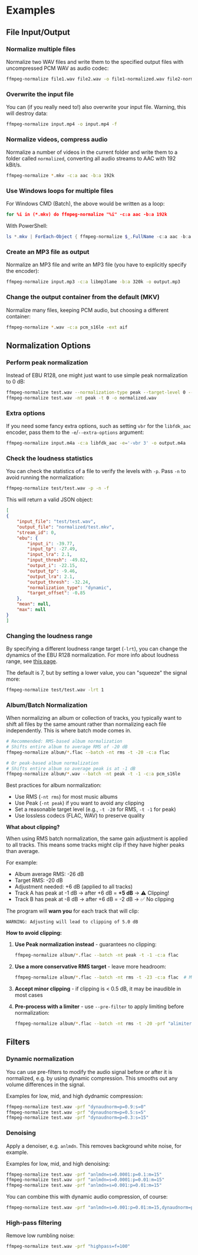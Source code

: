# Examples

## File Input/Output

### Normalize multiple files

Normalize two WAV files and write them to the specified output files with uncompressed PCM WAV as audio codec:

```bash
ffmpeg-normalize file1.wav file2.wav -o file1-normalized.wav file2-normalized.wav
```

### Overwrite the input file

You can (if you really need to!) also overwrite your input file. Warning, this will destroy data:

```bash
ffmpeg-normalize input.mp4 -o input.mp4 -f
```

### Normalize videos, compress audio

Normalize a number of videos in the current folder and write them to a folder called `normalized`, converting all audio streams to AAC with 192 kBit/s.

```bash
ffmpeg-normalize *.mkv -c:a aac -b:a 192k
```

### Use Windows loops for multiple files

For Windows CMD (Batch), the above would be written as a loop:

```bat
for %i in (*.mkv) do ffmpeg-normalize "%i" -c:a aac -b:a 192k
```

With PowerShell:

```powershell
ls *.mkv | ForEach-Object { ffmpeg-normalize $_.FullName -c:a aac -b:a 192k }
```

### Create an MP3 file as output

Normalize an MP3 file and write an MP3 file (you have to explicitly specify the encoder):

```bash
ffmpeg-normalize input.mp3 -c:a libmp3lame -b:a 320k -o output.mp3
```

### Change the output container from the default (MKV)

Normalize many files, keeping PCM audio, but choosing a different container:

```bash
ffmpeg-normalize *.wav -c:a pcm_s16le -ext aif
```

## Normalization Options

### Perform peak normalization

Instead of EBU R128, one might just want to use simple peak normalization to 0 dB:

```bash
ffmpeg-normalize test.wav --normalization-type peak --target-level 0 --output normalized.wav
ffmpeg-normalize test.wav -nt peak -t 0 -o normalized.wav
```

### Extra options

If you need some fancy extra options, such as setting `vbr` for the `libfdk_aac` encoder, pass them to the `-e`/`--extra-options` argument:

```bash
ffmpeg-normalize input.m4a -c:a libfdk_aac -e='-vbr 3' -o output.m4a
```

### Check the loudness statistics

You can check the statistics of a file to verify the levels with `-p`. Pass `-n` to avoid running the normalization:

```bash
ffmpeg-normalize test/test.wav -p -n -f
```

This will return a valid JSON object:

```json
[
{
    "input_file": "test/test.wav",
    "output_file": "normalized/test.mkv",
    "stream_id": 0,
    "ebu": {
        "input_i": -39.77,
        "input_tp": -27.49,
        "input_lra": 2.1,
        "input_thresh": -49.82,
        "output_i": -22.15,
        "output_tp": -9.46,
        "output_lra": 2.1,
        "output_thresh": -32.24,
        "normalization_type": "dynamic",
        "target_offset": -0.85
    },
    "mean": null,
    "max": null
}
]
```

### Changing the loudness range

By specifying a different loudness range target (`-lrt`), you can change the dynamics of the EBU R128 normalization. For more info about loudness range, see [this page](https://www.masteringthemix.com/pages/mixing-with-levels#LoudnessRange).

The default is 7, but by setting a lower value, you can "squeeze" the signal more:

```bash
ffmpeg-normalize test/test.wav -lrt 1
```

### Album/Batch Normalization

When normalizing an album or collection of tracks, you typically want to shift all files by the same amount rather than normalizing each file independently. This is where batch mode comes in.

```bash
# Recommended: RMS-based album normalization
# Shifts entire album to average RMS of -20 dB
ffmpeg-normalize album/*.flac --batch -nt rms -t -20 -c:a flac

# Or peak-based album normalization
# Shifts entire album so average peak is at -1 dB
ffmpeg-normalize album/*.wav --batch -nt peak -t -1 -c:a pcm_s16le
```

Best practices for album normalization:

- Use RMS (`-nt rms`) for most music albums
- Use Peak (`-nt peak`) if you want to avoid any clipping
- Set a reasonable target level (e.g., `-t -20` for RMS, `-t -1` for peak)
- Use lossless codecs (FLAC, WAV) to preserve quality

**What about clipping?**

When using RMS batch normalization, the same gain adjustment is applied to all tracks. This means some tracks might clip if they have higher peaks than average.

For example:
- Album average RMS: -26 dB
- Target RMS: -20 dB
- Adjustment needed: +6 dB (applied to all tracks)
- Track A has peak at -1 dB → after +6 dB = **+5 dB** → ⚠️ Clipping!
- Track B has peak at -8 dB → after +6 dB = -2 dB → ✅ No clipping

The program will **warn you** for each track that will clip:
```
WARNING: Adjusting will lead to clipping of 5.0 dB
```

**How to avoid clipping:**

1. **Use Peak normalization instead** - guarantees no clipping:
   ```bash
   ffmpeg-normalize album/*.flac --batch -nt peak -t -1 -c:a flac
   ```

2. **Use a more conservative RMS target** - leave more headroom:
   ```bash
   ffmpeg-normalize album/*.flac --batch -nt rms -t -23 -c:a flac  # More conservative
   ```

3. **Accept minor clipping** - if clipping is < 0.5 dB, it may be inaudible in most cases

4. **Pre-process with a limiter** - use `--pre-filter` to apply limiting before normalization:
   ```bash
   ffmpeg-normalize album/*.flac --batch -nt rms -t -20 -prf "alimiter=limit=0.99" -c:a flac
   ```

## Filters

### Dynamic normalization

You can use pre-filters to modify the audio signal before or after it is normalized, e.g. by using dynamic compression. This smooths out any volume differences in the signal.

Examples for low, mid, and high dydnamic compression:

```bash
ffmpeg-normalize test.wav -prf "dynaudnorm=p=0.9:s=0"
ffmpeg-normalize test.wav -prf "dynaudnorm=p=0.5:s=5"
ffmpeg-normalize test.wav -prf "dynaudnorm=p=0.3:s=15"
```

### Denoising

Apply a denoiser, e.g. `anlmdn`. This removes background white noise, for example.

Examples for low, mid, and high denoising:

```bash
ffmpeg-normalize test.wav -prf "anlmdn=s=0.0001:p=0.1:m=15"
ffmpeg-normalize test.wav -prf "anlmdn=s=0.0001:p=0.01:m=15"
ffmpeg-normalize test.wav -prf "anlmdn=s=0.001:p=0.01:m=15"
```

You can combine this with dynamic audio compression, of course:

```bash
ffmpeg-normalize test.wav -prf "anlmdn=s=0.001:p=0.01:m=15,dynaudnorm=p=0.3:s=15"
```

### High-pass filtering

Remove low rumbling noise:

```bash
ffmpeg-normalize test.wav -prf "highpass=f=100"
```
